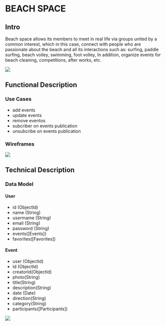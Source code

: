 
# BEACH SPACE
 
## Intro

Beach space allows its members to meet in real life via groups united by a common interest, which in this case, connect with people who are passionate about the beach and all its interactions such as: surfing, paddle surfing, beach volley, swimming, foot volley, In addition, organize events for beach cleaning, competitions, after works, etc.

![](https://media.giphy.com/media/mCJkHm7o6vSoAKcLY7/giphy.gif)


## Functional Description

### Use Cases

- add events
- update events
- remove eventos
- subcriber on events publication
- unsubcribe on events publication

### Wireframes

![](images/beach-space.svg)

## Technical Description

### Data Model

#### User
- id (ObjectId)
- name (String)
- usermame (String)
- email (String)
- password (String)
- events([Events])
- favorites([Favorites])

#### Event
- user (ObjectId)
- Id (ObjectId)
- creatorId(ObjectId)
- photo(String)
- title(String)
- description(String)
- date (Date)
- direction(String)
- category(String)
- participants([Participants])

![](images/data-model.svg)
